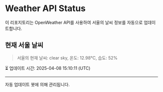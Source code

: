 
# Weather API Status

이 리포지토리는 OpenWeather API를 사용하여 서울의 날씨 정보를 자동으로 업데이트합니다.

## 현재 서울 날씨
> 서울의 현재 날씨: clear sky, 온도: 12.98°C, 습도: 52%

⏳ 업데이트 시간: 2025-04-08 15:10:11 (UTC)

---
자동 업데이트 봇에 의해 관리됩니다.
